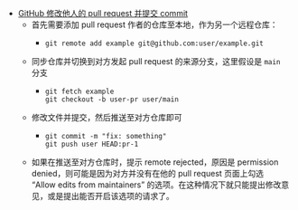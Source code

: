 - [GitHub 修改他人的 pull request 并提交 commit](https://blog.dsrkafuu.net/post/2020/github-add-commit-to-pull-request/)
	- 首先需要添加 pull request 作者的仓库至本地，作为另一个远程仓库：
		- ```
		  git remote add example git@github.com:user/example.git
		  ```
	- 同步仓库并切换到对方发起 pull request 的来源分支，这里假设是 `main` 分支
		- ```
		  git fetch example
		  git checkout -b user-pr user/main
		  ```
	- 修改文件并提交，然后推送至对方仓库即可
		- ```
		  git commit -m "fix: something"
		  git push user HEAD:pr-1
		  ```
	- 如果在推送至对方仓库时，提示 remote rejected，原因是 permission denied，则可能是因为对方并没有在他的 pull request 页面上勾选 “Allow edits from maintainers” 的选项。在这种情况下就只能提出修改意见，或是提出能否开启该选项的请求了。